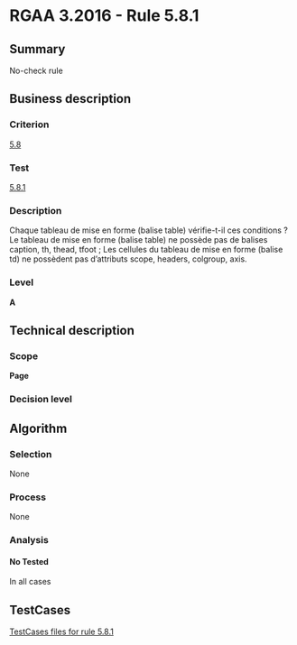 # RGAA 3.2016 - Rule 5.8.1

## Summary
No-check rule


## Business description

### Criterion
[5.8](http://references.modernisation.gouv.fr/rgaa-accessibilite/criteres.html#crit-5-8)

### Test
[5.8.1](http://references.modernisation.gouv.fr/rgaa-accessibilite/criteres.html#test-5-8-1)

### Description
Chaque tableau de mise en forme (balise table) vérifie-t-il ces conditions ? Le tableau de mise en forme (balise table) ne possède pas de balises caption, th, thead, tfoot ; Les cellules du tableau de mise en forme (balise td) ne possèdent pas d’attributs scope, headers, colgroup, axis.

### Level
**A**


## Technical description

### Scope
**Page**

### Decision level


## Algorithm

### Selection
None

### Process
None

### Analysis

#### No Tested
In all cases


##  TestCases

[TestCases files for rule 5.8.1](https://github.com/Asqatasun/Asqatasun/tree/RGAA_3.2016/rules/rules-rgaa3.2016/src/test/resources/testcases/rgaa32016/Rgaa32016Rule050801/)


